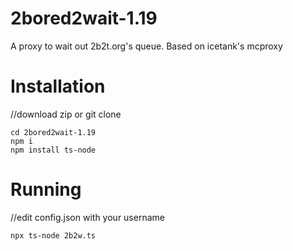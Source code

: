 # 2bored2wait-1.19
A proxy to wait out 2b2t.org's queue. Based on icetank's mcproxy
# Installation
//download zip or git clone
```
cd 2bored2wait-1.19
npm i
npm install ts-node
```
# Running
//edit config.json with your username
```
npx ts-node 2b2w.ts
```
